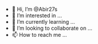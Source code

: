 - 👋 Hi, I’m @Abir27s
- 👀 I’m interested in ...
- 🌱 I’m currently learning ...
- 💞️ I’m looking to collaborate on ...
- 📫 How to reach me ...

<!---
Abir27s/Abir27s is a ✨ special ✨ repository because its `README.md` (this file) appears on your GitHub profile.
You can click the Preview link to take a look at your changes.
--->
